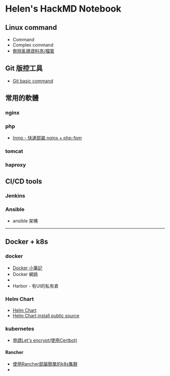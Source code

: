 Helen's HackMD Notebook
===

Linux command
---
- Command
- Complex command
- [刪除亂碼資料夾/檔案](/hV7ngFzXTJCFzjYTec-1yw)

Git 版控工具
---
- [Git basic command](/3N26DIWsR121Avv5UYQwrQ)



常用的軟體
---
### nginx
### php
- [lnmp - 快速部屬 nginx + php-fpm](/H4fdDX1bS5WqmgJIJQ1pIA)
### tomcat
### haproxy

CI/CD tools
---
### Jenkins
### Ansible
- ansible 架構
---
Docker + k8s 
---
### docker
- [Docker 小筆記](/v265hmVaT0eqw231DYgJ-g)
- Docker 網路
- 
- Harbor - 有UI的私有倉

### Helm Chart
- [Helm Chart](/EEJYaqUHSziDTOrl7rjmMQ)
- [Helm Chart install public source](/JSOFPsD3RW63Z1VMfz4yEA)

### kubernetes
- [申請Let's encrypt(使用Certbot)](/Certbot.md)

#### Rancher
- [使用Rancher部屬簡單的k8s集群](/K7w0KIOxTDuJu1DgbUP_yA)
- 
